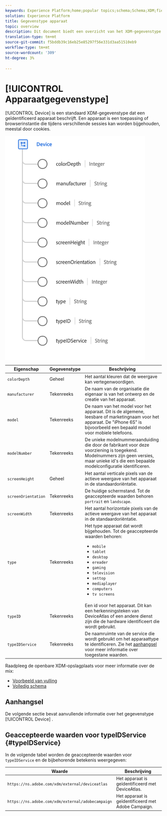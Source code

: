 ```yaml
---
keywords: Experience Platform;home;popular topics;schema;Schema;XDM;fields;schemas;Schemas;device;datatype;data-type;data type;
solution: Experience Platform
title: Gegevenstype apparaat
topic: overview
description: Dit document biedt een overzicht van het XDM-gegevenstype van het apparaat.
translation-type: tm+mt
source-git-commit: f5bddb39c16eb25e85297f56e331d3aa51510eb9
workflow-type: tm+mt
source-wordcount: '309'
ht-degree: 3%

---
```



# [!UICONTROL Apparaatgegevenstype]

[!UICONTROL Device] is een standaard XDM-gegevenstype dat een geïdentificeerd apparaat beschrijft. Een apparaat is een toepassing of browserinstantie die tijdens verschillende sessies kan worden bijgehouden, meestal door cookies.

<img src="../images/data-types/device.png" width="450" /><br />

| Eigenschap | Gegevenstype | Beschrijving |
| --- | --- | --- |
| `colorDepth` | Geheel | Het aantal kleuren dat de weergave kan vertegenwoordigen. |
| `manufacturer` | Tekenreeks | De naam van de organisatie die eigenaar is van het ontwerp en de creatie van het apparaat. |
| `model` | Tekenreeks | De naam van het model voor het apparaat. Dit is de algemene, leesbare of marketingnaam voor het apparaat. De &quot;iPhone 6S&quot; is bijvoorbeeld een bepaald model voor mobiele telefoons. |
| `modelNumber` | Tekenreeks | De unieke modelnummeraanduiding die door de fabrikant voor deze voorziening is toegekend. Modelnummers zijn geen versies, maar unieke id&#39;s die een bepaalde modelconfiguratie identificeren. |
| `screenHeight` | Geheel | Het aantal verticale pixels van de actieve weergave van het apparaat in de standaardoriëntatie. |
| `screenOrientation` | Tekenreeks | De huidige schermstand. Tot de geaccepteerde waarden behoren `portrait` en `landscape`. |
| `screenWidth` | Tekenreeks | Het aantal horizontale pixels van de actieve weergave van het apparaat in de standaardoriëntatie. |
| `type` | Tekenreeks | Het type apparaat dat wordt bijgehouden. Tot de geaccepteerde waarden behoren: <ul><li>`mobile`</li><li>`tablet`</li><li>`desktop`</li><li>`ereader`</li><li>`gaming`</li><li>`television`</li><li>`settop`</li><li>`mediaplayer`</li><li>`computers`</li><li>`tv screens`</li></ul> |
| `typeID` | Tekenreeks | Een id voor het apparaat. Dit kan een herkenningsteken van DeviceAtlas of een andere dienst zijn die de hardware identificeert die wordt gebruikt. |
| `typeIDService` | Tekenreeks | De naamruimte van de service die wordt gebruikt om het apparaattype te identificeren. Zie het [aanhangsel](#typeIDService) voor meer informatie over toegestane waarden. |

Raadpleeg de openbare XDM-opslagplaats voor meer informatie over de mix:

* [Voorbeeld van vulling](https://github.com/adobe/xdm/blob/master/components/datatypes/device.example.1.json)
* [Volledig schema](https://github.com/adobe/xdm/blob/master/components/datatypes/device.schema.json)

## Aanhangsel

De volgende sectie bevat aanvullende informatie over het gegevenstype [!UICONTROL Device] .

## Geaccepteerde waarden voor typeIDService {#typeIDService}

In de volgende tabel worden de geaccepteerde waarden voor `typeIDService` en de bijbehorende betekenis weergegeven:

| Waarde | Beschrijving |
| --- | --- |
| `https://ns.adobe.com/xdm/external/deviceatlas` | Het apparaat is geïdentificeerd met DeviceAtlas. |
| `https://ns.adobe.com/xdm/external/adobecampaign` | Het apparaat is geïdentificeerd met Adobe Campaign. |